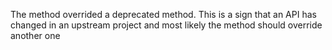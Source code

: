 The method overrided a deprecated method. This is a sign that an API has changed in an upstream project and most likely the method should override another one